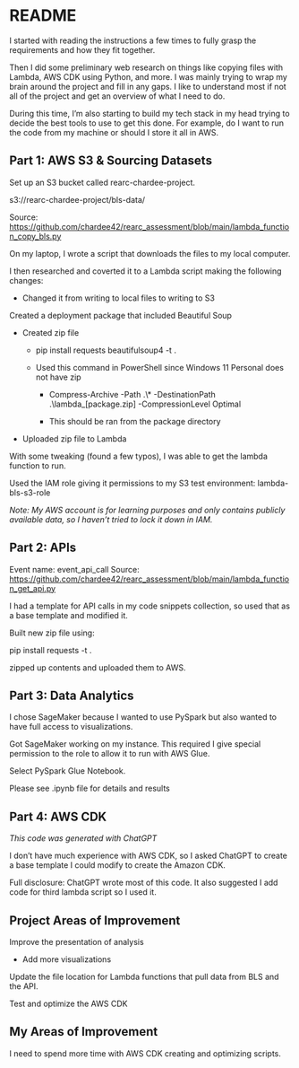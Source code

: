 
# README

I started with reading the instructions a few times to fully grasp the requirements and how they fit together. 

Then I did some preliminary web research on things like copying files with Lambda, AWS CDK using Python, and more. 
I was mainly trying to wrap my brain around the project and fill in any gaps. I like to understand most if not all of the project and get an overview of what I need to do.

During this time, I’m also starting to build my tech stack in my head trying to decide the best tools to use to get this done. For example, do I want to run the code from my machine or should I store it all in AWS.


## Part 1: AWS S3 & Sourcing Datasets

Set up an S3 bucket called rearc-chardee-project.

s3://rearc-chardee-project/bls-data/

Source: https://github.com/chardee42/rearc_assessment/blob/main/lambda_function_copy_bls.py

On my laptop, I wrote a script that downloads the files to my local computer.

I then researched and coverted it to a Lambda script making the following changes:

- Changed it from writing to local files to writing to S3



Created a deployment package that included Beautiful Soup

- Created zip file

   - pip install requests beautifulsoup4 -t .

   - Used this command in PowerShell since Windows 11 Personal does not have zip

      - Compress-Archive -Path .\\\* -DestinationPath .\\lambda\_[package.zip] -CompressionLevel Optimal

      - This should be ran from the package directory

- Uploaded zip file to Lambda



With some tweaking (found a few typos), I was able to get the lambda function to run.

Used the IAM role giving it permissions to my S3 test environment: lambda-bls-s3-role



*Note: My AWS account is for learning purposes and only contains publicly available data, so I haven’t tried to lock it down in IAM.*





## Part 2: APIs
Event name: event_api_call
Source: https://github.com/chardee42/rearc_assessment/blob/main/lambda_function_get_api.py

I had a template for API calls in my code snippets collection, so used that as a base template and modified it.



Built new zip file using:

pip install requests -t .

zipped up contents and uploaded them to AWS.






## Part 3: Data Analytics

I chose SageMaker because I wanted to use PySpark but also wanted to have full access to visualizations.

Got SageMaker working on my instance. This required I give special permission to the role to allow it to run with AWS Glue. 

Select PySpark Glue Notebook.

Please see .ipynb file for details and results



## Part 4: AWS CDK

*This code was generated with ChatGPT*

I don’t have much experience with AWS CDK, so I asked ChatGPT to create a base template I could modify to create the Amazon CDK.

Full disclosure: ChatGPT wrote most of this code. It also suggested I add code for third lambda script so I used it.





## Project Areas of Improvement

Improve the presentation of analysis

- Add more visualizations

Update the file location for Lambda functions that pull data from BLS and the API.

Test and optimize the AWS CDK



## My Areas of Improvement

I need to spend more time with AWS CDK creating and optimizing scripts.


